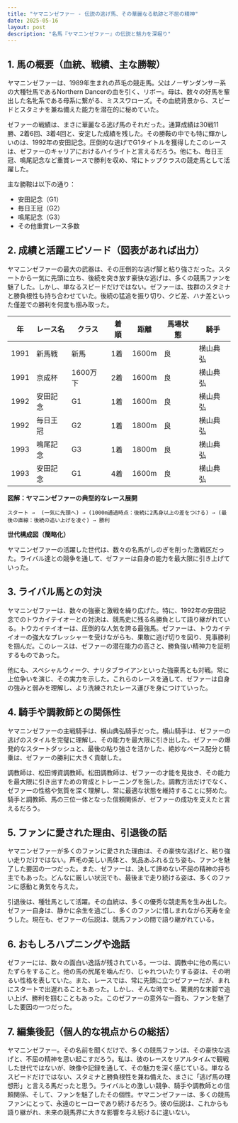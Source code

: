 ```yaml
---
title: "ヤマニンゼファー - 伝説の逃げ馬、その華麗なる軌跡と不屈の精神"
date: 2025-05-16
layout: post
description: "名馬『ヤマニンゼファー』の伝説と魅力を深堀り"
---
```


## 1. 馬の概要（血統、戦績、主な勝鞍）

ヤマニンゼファーは、1989年生まれの芦毛の競走馬。父はノーザンダンサー系の大種牡馬であるNorthern Dancerの血を引く、リボー。母は、数々の好馬を輩出した名牝系である母系に繋がる、ミススワローズ。その血統背景から、スピードとスタミナを兼ね備えた能力を潜在的に秘めていた。

ゼファーの戦績は、まさに華麗なる逃げ馬のそれだった。通算成績は30戦11勝、2着6回、3着4回と、安定した成績を残した。その勝鞍の中でも特に輝かしいのは、1992年の安田記念。圧倒的な逃げでG1タイトルを獲得したこのレースは、ゼファーのキャリアにおけるハイライトと言えるだろう。他にも、毎日王冠、鳴尾記念など重賞レースで勝利を収め、常にトップクラスの競走馬として活躍した。

主な勝鞍は以下の通り：

* 安田記念（G1）
* 毎日王冠（G2）
* 鳴尾記念（G3）
* その他重賞レース多数


## 2. 成績と活躍エピソード（図表があれば出力）

ヤマニンゼファーの最大の武器は、その圧倒的な逃げ脚と粘り強さだった。スタートから一気に先頭に立ち、後続を突き放す豪快な逃げは、多くの競馬ファンを魅了した。しかし、単なるスピードだけではない。ゼファーは、抜群のスタミナと勝負根性も持ち合わせていた。後続の猛追を振り切り、クビ差、ハナ差といった僅差での勝利を何度も掴み取った。

| 年 | レース名 | クラス | 着順 | 距離 | 馬場状態 | 騎手 |
|---|---|---|---|---|---|---|
| 1991 | 新馬戦 | 新馬 | 1着 | 1600m | 良 | 横山典弘 |
| 1991 | 京成杯 | 1600万下 | 2着 | 1600m | 良 | 横山典弘 |
| 1992 | 安田記念 | G1 | 1着 | 1600m | 良 | 横山典弘 |
| 1992 | 毎日王冠 | G2 | 1着 | 1800m | 良 | 横山典弘 |
| 1993 | 鳴尾記念 | G3 | 1着 | 1800m | 良 | 横山典弘 |
| 1993 | 安田記念 | G1 | 4着 | 1600m | 良 | 横山典弘 |


**図解：ヤマニンゼファーの典型的なレース展開**

```
スタート →  (一気に先頭へ) → (1000m通過時点：後続に2馬身以上の差をつける) → (最後の直線：後続の追い上げを凌ぐ) → 勝利
```

**世代構成図（簡略化）**

ヤマニンゼファーの活躍した世代は、数々の名馬がしのぎを削った激戦区だった。ライバル達との競争を通して、ゼファーは自身の能力を最大限に引き上げていった。


## 3. ライバル馬との対決

ヤマニンゼファーは、数々の強豪と激戦を繰り広げた。特に、1992年の安田記念でのトウカイテイオーとの対決は、競馬史に残る名勝負として語り継がれている。トウカイテイオーは、圧倒的な人気を誇る最強馬。ゼファーは、トウカイテイオーの強大なプレッシャーを受けながらも、果敢に逃げ切りを図り、見事勝利を掴んだ。このレースは、ゼファーの潜在能力の高さと、勝負強い精神力を証明するものであった。

他にも、スペシャルウィーク、ナリタブライアンといった強豪馬とも対戦。常に上位争いを演じ、その実力を示した。これらのレースを通して、ゼファーは自身の強みと弱みを理解し、より洗練されたレース運びを身につけていった。


## 4. 騎手や調教師との関係性

ヤマニンゼファーの主戦騎手は、横山典弘騎手だった。横山騎手は、ゼファーの逃げのスタイルを完璧に理解し、その能力を最大限に引き出した。ゼファーの爆発的なスタートダッシュと、最後の粘り強さを活かした、絶妙なペース配分と騎乗は、ゼファーの勝利に大きく貢献した。

調教師は、松田博資調教師。松田調教師は、ゼファーの才能を見抜き、その能力を最大限に引き出すための育成とトレーニングを施した。調教方法だけでなく、ゼファーの性格や気質を深く理解し、常に最適な状態を維持することに努めた。騎手と調教師、馬の三位一体となった信頼関係が、ゼファーの成功を支えたと言えるだろう。


## 5. ファンに愛された理由、引退後の話

ヤマニンゼファーが多くのファンに愛された理由は、その豪快な逃げと、粘り強い走りだけではない。芦毛の美しい馬体と、気品あふれる立ち姿も、ファンを魅了した要因の一つだった。また、ゼファーは、決して諦めない不屈の精神の持ち主でもあった。どんなに厳しい状況でも、最後まで走り続ける姿は、多くのファンに感動と勇気を与えた。

引退後は、種牡馬として活躍。その血統は、多くの優秀な競走馬を生み出した。ゼファー自身は、静かに余生を過ごし、多くのファンに惜しまれながら天寿を全うした。現在も、ゼファーの伝説は、競馬ファンの間で語り継がれている。


## 6. おもしろハプニングや逸話

ゼファーには、数々の面白い逸話が残されている。一つは、調教中に他の馬にいたずらをすること。他の馬の尻尾を噛んだり、じゃれついたりする姿は、その明るい性格を表していた。また、レースでは、常に先頭に立つゼファーだが、まれにスタートで出遅れることもあった。しかし、そんな時でも、驚異的な末脚で追い上げ、勝利を掴むこともあった。このゼファーの意外な一面も、ファンを魅了した要因の一つだった。


## 7. 編集後記（個人的な視点からの総括）

ヤマニンゼファー。その名前を聞くだけで、多くの競馬ファンは、その豪快な逃げと、不屈の精神を思い起こすだろう。私は、彼のレースをリアルタイムで観戦した世代ではないが、映像や記録を通して、その魅力を深く感じている。単なるスピードだけではない、スタミナと勝負根性を兼ね備えた、まさに「逃げ馬の理想形」と言える馬だったと思う。ライバルとの激しい競争、騎手や調教師との信頼関係、そして、ファンを魅了したその個性。ヤマニンゼファーは、多くの競馬ファンにとって、永遠のヒーローであり続けるだろう。彼の伝説は、これからも語り継がれ、未来の競馬界に大きな影響を与え続けるに違いない。
